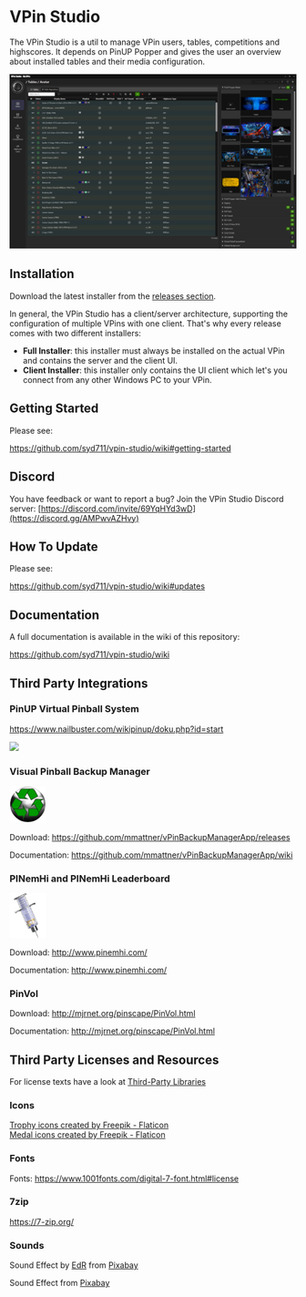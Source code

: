 # VPin Studio

The VPin Studio is a util to manage VPin users, tables, competitions and highscores.
It depends on PinUP Popper and gives the user an overview about installed tables
and their media configuration.

<img src="documentation/tables/tables.png" width="800" />

## Installation

Download the latest installer from the [releases section](https://github.com/syd711/vpin-studio/releases). 

In general, the VPin Studio has a client/server architecture,
supporting the configuration of multiple VPins with one client.
That's why every release comes with two different installers:
- **Full Installer**: this installer must always be installed on the actual VPin and contains the server and the client UI.
- **Client Installer**: this installer only contains the UI client which let's you connect from any other Windows PC to your VPin.

## Getting Started

Please see:

https://github.com/syd711/vpin-studio/wiki#getting-started

## Discord

You have feedback or want to report a bug? Join the VPin Studio Discord server:
[https://discord.com/invite/69YqHYd3wD](https://discord.gg/AMPwvAZHvy)

## How To Update

Please see: 

https://github.com/syd711/vpin-studio/wiki#updates

## Documentation

A full documentation is available in the wiki of this repository:

https://github.com/syd711/vpin-studio/wiki

## Third Party Integrations

### PinUP Virtual Pinball System

https://www.nailbuster.com/wikipinup/doku.php?id=start

<img src="https://www.nailbuster.com/wikipinup/lib/exe/fetch.php?media=wiki:logo.png" width="64"/> 

### Visual Pinball Backup Manager

<img src="documentation/vpbm-128.png" width="64"/> 


Download: https://github.com/mmattner/vPinBackupManagerApp/releases

Documentation: https://github.com/mmattner/vPinBackupManagerApp/wiki 


### PINemHi and PINemHi Leaderboard

<img src="documentation/pinemhi.png" width="64"/> 

Download: http://www.pinemhi.com/

Documentation: http://www.pinemhi.com/

### PinVol

Download: http://mjrnet.org/pinscape/PinVol.html

Documentation: http://mjrnet.org/pinscape/PinVol.html



## Third Party Licenses and Resources

For license texts have a look at [Third-Party Libraries](./documentation/third-party-licenses/)

### Icons
<a href="https://www.flaticon.com/free-icons/trophy" title="trophy icons">Trophy icons created by Freepik - Flaticon</a><br/>
<a href="https://www.flaticon.com/free-icons/medal" title="medal icons">Medal icons created by Freepik - Flaticon</a><br/>

### Fonts
Fonts: https://www.1001fonts.com/digital-7-font.html#license

### 7zip
https://7-zip.org/

### Sounds 
Sound Effect by <a href="https://pixabay.com/users/edr-1177074/?utm_source=link-attribution&amp;utm_medium=referral&amp;utm_campaign=music&amp;utm_content=8325">EdR</a> from <a href="https://pixabay.com//?utm_source=link-attribution&amp;utm_medium=referral&amp;utm_campaign=music&amp;utm_content=8325">Pixabay</a>

Sound Effect from <a href="https://pixabay.com/sound-effects/?utm_source=link-attribution&amp;utm_medium=referral&amp;utm_campaign=music&amp;utm_content=92097">Pixabay</a>
